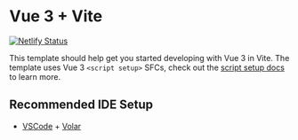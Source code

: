 # Vue 3 + Vite
[![Netlify Status](https://api.netlify.com/api/v1/badges/26d6b6d4-63f3-4a4c-92c3-52b421db7a76/deploy-status)](https://app.netlify.com/sites/angry-lamarr-7acf10/deploys)

This template should help get you started developing with Vue 3 in Vite. The template uses Vue 3 `<script setup>` SFCs, check out the [script setup docs](https://v3.vuejs.org/api/sfc-script-setup.html#sfc-script-setup) to learn more.

## Recommended IDE Setup

- [VSCode](https://code.visualstudio.com/) + [Volar](https://marketplace.visualstudio.com/items?itemName=johnsoncodehk.volar)
